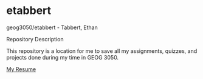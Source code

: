 # etabbert
geog3050/etabbert - Tabbert, Ethan

Repository Description

This repository is a location for me to save all my assignments, quizzes, and projects done during my time in GEOG 3050.

[My Resume](resume.pdf)